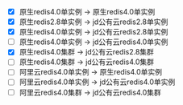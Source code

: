 - [x] 原生redis4.0单实例 -> 原生redis4.0单实例
- [x] 原生redis2.8单实例 -> jd公有云redis2.8单实例
- [x] 原生redis4.0单实例 -> jd公有云redis2.8单实例
- [ ] 原生redis4.0单实例 -> jd公有云redis4.0单实例
- [x] 原生redis4.0集群 -> jd公有云redis2.8集群
- [ ] 原生redis4.0集群 -> jd公有云redis4.0集群
- [ ] 阿里云redis4.0单实例 -> 原生redis4.0单实例
- [ ] 阿里云redis4.0单实例 -> jd公有云redis4.0单实例
- [ ] 阿里云redis4.0集群 -> jd公有云redis4.0集群